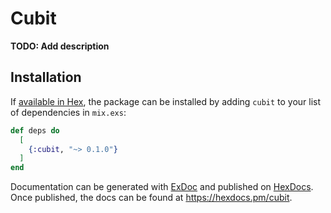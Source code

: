 # Cubit

**TODO: Add description**

## Installation

If [available in Hex](https://hex.pm/docs/publish), the package can be installed
by adding `cubit` to your list of dependencies in `mix.exs`:

```elixir
def deps do
  [
    {:cubit, "~> 0.1.0"}
  ]
end
```

Documentation can be generated with [ExDoc](https://github.com/elixir-lang/ex_doc)
and published on [HexDocs](https://hexdocs.pm). Once published, the docs can
be found at <https://hexdocs.pm/cubit>.

